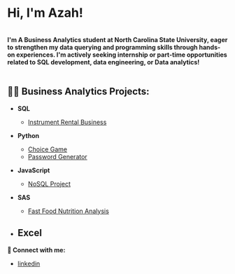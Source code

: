 <h1>Hi, I'm Azah!</h1/>
<br />  
<b>I'm A Business Analytics student at North Carolina State University, eager to strengthen my data querying and programming skills through hands-on experiences. I'm actively seeking internship or part-time opportunities related to SQL development, data engineering, or Data analytics!</b>
<br />
<br />

  
<h2>👨‍💻 Business Analytics Projects:</h2>

- <b>SQL</b>
  - [Instrument Rental Business](https://github.com/AzahMansour/UptownRentals)

- <b>Python</b>
  - [Choice Game](https://github.com/AzahMansour/Choice_Game)
  - [Password Generator](https://github.com/AzahMansour/PasswordGen)
- <b>JavaScript</b>
  - [NoSQL Project](https://github.com/AzahMansour/NoSQLProject)
- <b>SAS</b>
  - [Fast Food Nutrition Analysis](https://github.com/AzahMansour/FastFoodNTR)
  
- <b>Excel</b>
  - 



<b> 🤳 Connect with me:</b>
- [linkedin](https://linkedin.com/in/azahmansour)
